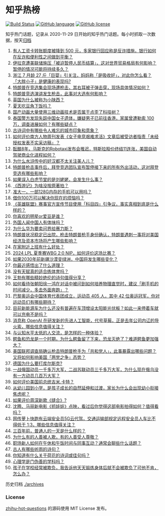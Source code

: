 # 知乎热榜
[![Build Status](https://github.com/ToWeLong/zhihu-hot-questions/workflows/CI/badge.svg)](https://github.com/ToWeLong/zhihu-hot-questions/actions)
[![GitHub language](https://img.shields.io/badge/language-golang-orange.svg)](https://golang.org/)
[![GitHub license](https://img.shields.io/github/license/ToWeLong/zhihu-hot-questions)](https://github.com/ToWeLong/zhihu-hot-questions/blob/main/LICENSE)

知乎热门话题，记录从 2020-11-29 日开始的知乎热门话题。每小时抓取一次数据，按天[归档](./archives)

<!-- BEGIN -->

1. [有人工资卡转账额度被降到 500 元，多家银行回应称是反诈措施，银行如何在反诈和便利性之间做到平衡？](https://www.zhihu.com/question/661565600)
1. [伊拉克遭美联储施压「被迫暂停人民币结算」，这对世界贸易格局有何影响？暂停的情况可能将持续多久？](https://www.zhihu.com/question/661567607)
1. [浙江 7 月龄 27 斤「巨婴」引关注，妈妈称「是吸收好」，对此你怎么看？「大胖小子」是健康的表现吗?](https://www.zhihu.com/question/661311528)
1. [特朗普在竞选集会现场遭枪击，其右耳被子弹击穿，现场具体情况如何？](https://www.zhihu.com/question/661562229)
1. [特朗普竞选演讲发生枪击，此事对大选有何影响？](https://www.zhihu.com/question/661560136)
1. [英国为什么被称为小陕西？](https://www.zhihu.com/question/581910566)
1. [夏天吃豆角下饭吗？](https://www.zhihu.com/question/660245309)
1. [国产动画大量使用三维动画技术是否属于点歪了科技树？](https://www.zhihu.com/question/661486823)
1. [泰国警方发现失踪中国女子遗体，嫌疑男子已前往香港，家属曾遭勒索 100 万，调查进展如何？有哪些疑点？](https://www.zhihu.com/question/661521733)
1. [古诗词中有哪些令人难忘的城市印象和意象？](https://www.zhihu.com/question/661420078)
1. [如何评价南方人物周刊发表《女子电竞艰难求活》文章后被受访者指责「未经授权发表不实采访稿」？](https://www.zhihu.com/question/661451696)
1. [酝酿8年，马斯克的Robotaxi发布会推迟，特斯拉股价终结11连涨，美国自动驾驶商业化进程如何？](https://www.zhihu.com/question/661503586)
1. [为什么水浒传中的好汉都不太关注美人儿？](https://www.zhihu.com/question/340903482)
1. [特朗普枪击事件后，拜登竞选团队宣布暂停接下来的所有外出活动，这对拜登竞选有哪些影响？](https://www.zhihu.com/question/661564151)
1. [如果误入白虎节堂的是刘姥姥，会发生什么事？](https://www.zhihu.com/question/661333088)
1. [《西游记》为啥没按原著拍？](https://www.zhihu.com/question/563999565)
1. [准大一，一部128G内存的手机可以用吗？](https://www.zhihu.com/question/660987883)
1. [借你100万可以解决你现在的烦恼吗？](https://www.zhihu.com/question/661500631)
1. [《英雄联盟》赛事官方宣传节目使用「科目四」引争议，事实真相到底是什么样的？](https://www.zhihu.com/question/661514083)
1. [你喜欢的明星or爱豆是谁？](https://www.zhihu.com/question/659581046)
1. [外国人闻中国人有体味吗？](https://www.zhihu.com/question/21822074)
1. [为什么华为要卖问界给赛力斯？](https://www.zhihu.com/question/660773852)
1. [特朗普状况稳定已出院，枪击特朗普枪手身份确认，特朗普遇刺一事将对美国经济及资本市场将产生哪些影响？](https://www.zhihu.com/question/661573042)
1. [在家附近上班有什么好处？](https://www.zhihu.com/question/658690108)
1. [2024 LPL 夏季赛WBG 2:0 NIP，如何评价这场比赛？](https://www.zhihu.com/question/661508480)
1. [如果2030年前新疆沙漠变绿洲，中国将发生哪些变化？](https://www.zhihu.com/question/658475128)
1. [你最近感悟出了什么道理？](https://www.zhihu.com/question/661493467)
1. [没有天赋真的适合练体育吗？](https://www.zhihu.com/question/657590878)
1. [王勃有哪些精妙绝伦的诗句值得分享？](https://www.zhihu.com/question/657511881)
1. [如何看待张朝阳徐一鸿在对话中被问到如何培养物理直觉时，建议「刷手机的时间减少，多去外面奔跑」？](https://www.zhihu.com/question/661536389)
1. [巴黎奥运会中国体育代表团成立，运动员 405 人，其中 42 位奥运冠军，你对运动员们有哪些期待？](https://www.zhihu.com/question/661486843)
1. [目前新能源车为什么还没有普遍在车顶增设太阳能光伏板？如此一来停着车就可以充电不是吗？](https://www.zhihu.com/question/601845956)
1. [消息称 OpenAI 在研发新的先进人工智能，代号草莓，正是去年公司内讧的导火索，哪些信息值得关注？](https://www.zhihu.com/question/661486785)
1. [与认知水平太低的人交流，是怎样的一种体验？](https://www.zhihu.com/question/60768638)
1. [鳄鱼和恐龙是一个时期，为什么鳄鱼留了下来，恐龙灭绝了？难道鳄鱼更加强大？](https://www.zhihu.com/question/656845898)
1. [美国联邦调查局确认枪击特朗普枪手为「共和党人」，此事暴露出哪些问题？又将如何影响美国「两党之争」态势？](https://www.zhihu.com/question/661581709)
1. [德国为什么要打库尔斯克?](https://www.zhihu.com/question/629782477)
1. [一战俄国动员一千多万大军，二战苏联动员三千多万大军，为什么现在俄乌没有一方动员几百万大军？](https://www.zhihu.com/question/660730824)
1. [如何评价美国前总统吉米.卡特？](https://www.zhihu.com/question/39923408)
1. [从幼儿园到小学，是孩子成长的自然延伸和过渡，家长为什么会出现幼小衔接焦虑呢？](https://www.zhihu.com/question/661483056)
1. [如果评价周深新歌《缝合》?](https://www.zhihu.com/question/661564686)
1. [沈腾、马丽新电影《抓娃娃》点映，看过后你觉得这部电影拍得如何？值得看吗？](https://www.zhihu.com/question/661498726)
1. [网传萝卜快跑有云端安全员5G云代驾，交通运输部规定远程安全员人车比不得低于 1∶3，哪些信息值得关注？](https://www.zhihu.com/question/661486779)
1. [三百年前，普通人的一天是什么样的？](https://www.zhihu.com/question/661051057)
1. [为什么有的人善被人欺，有的人善受人尊敬？](https://www.zhihu.com/question/661310842)
1. [职场新人如何在午休和午饭时间与同事互动？通常会聊些什么话题？](https://www.zhihu.com/question/660814280)
1. [古人有哪些听雨的诗句？](https://www.zhihu.com/question/658665740)
1. [你知道有什么关于荷花的诗词或佳句吗？](https://www.zhihu.com/question/661363263)
1. [心理学是门伪善的学科吗？](https://www.zhihu.com/question/657390098)
1. [孩子在学校经常被欺负，我告诉他天天锻炼身体后就不会被欺负了可他不肯，怎么办？](https://www.zhihu.com/question/658785582)

<!-- END -->

历史归档 [./archives](./archives)


### License
[zhihu-hot-questions](https://github.com/towelong/zhihu-hot-questions) 的源码使用 MIT License 发布。